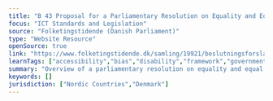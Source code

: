 ```yaml
---
title: "B 43 Proposal for a Parliamentary Resolution on Equality and Equal Treatment of People with Disabilities with Other Citizens"
focus: "ICT Standards and Legislation"
source: "Folketingstidende (Danish Parliament)"
type: "Website Resource"
openSource: true
link: "https://www.folketingstidende.dk/samling/19921/beslutningsforslag/B43/index.htm"
learnTags: ["accessibility","bias","disability","framework","government","ict","inclusivePractice","legislationAndLaw"]
summary: "Overview of a parliamentary resolution on equality and equal treatment of people with disabilities."
keywords: []
jurisdiction: ["Nordic Countries","Denmark"]
---
```

